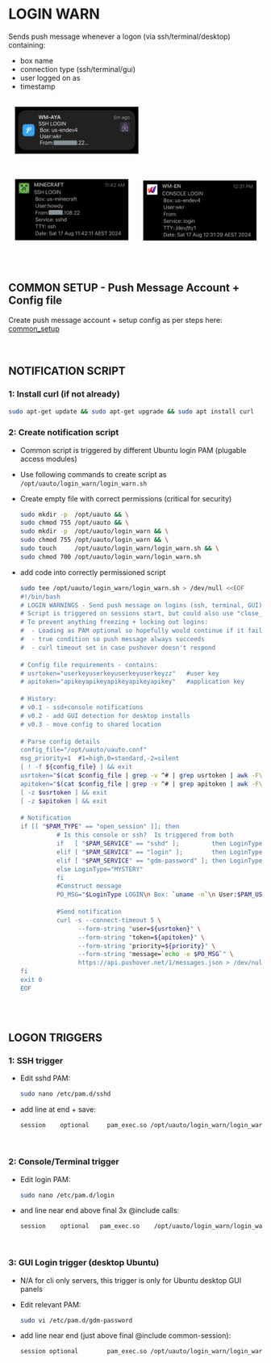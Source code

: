 # LOGIN WARN<br>
Sends push message whenever a logon (via ssh/terminal/desktop) containing:<br>
* box name
* connection type (ssh/terminal/gui)
* user logged on as
* timestamp<br><br>
<p float="left">
  &nbsp;&nbsp;
  <img src="../common_setup/images/login_aya.png" width="49%" />
</p><br>
<p float="left">
  &nbsp;&nbsp;
  <img src="../common_setup/images/login_minecraft.png" width="45%" />
  &nbsp;&nbsp;&nbsp;&nbsp;&nbsp;
  <img src="../common_setup/images/login_wm.png" width="45%" />
</p><br><br>

## COMMON SETUP - Push Message Account + Config file
Create push message account + setup config as per steps here:   [common_setup](../common_setup)<br><br><br>
## NOTIFICATION SCRIPT
### 1: Install curl (if not already)
```bash
sudo apt-get update && sudo apt-get upgrade && sudo apt install curl
```
### 2:  Create notification script<br>
* Common script is triggered by different Ubuntu login PAM (plugable access modules)<br>
* Use following commands to create script as `/opt/uauto/login_warn/login_warn.sh`<br>
* Create empty file with correct permissions (critical for security)

    ```bash
    sudo mkdir -p  /opt/uauto && \
    sudo chmod 755 /opt/uauto && \
    sudo mkdir -p  /opt/uauto/login_warn && \
    sudo chmod 755 /opt/uauto/login_warn && \
    sudo touch     /opt/uauto/login_warn/login_warn.sh && \
    sudo chmod 700 /opt/uauto/login_warn/login_warn.sh
    ```

* add code into correctly permissioned script

   ```bash
   sudo tee /opt/uauto/login_warn/login_warn.sh > /dev/null <<EOF
   #!/bin/bash
   # LOGIN WARNINGS - Send push message on logins (ssh, terminal, GUI)
   # Script is triggered on sessions start, but could also use "close_session" PAM_TYPE.
   # To prevent anything freezing + locking out logins:
   #  - Loading as PAM optional so hopefully would continue if it failed 
   #  - true condition so push message always succeeds
   #  - curl timeout set in case pushover doesn't respond
   
   # Config file requirements - contains:
   # usrtoken="userkeyuserkeyuserkeyuserkeyzz"   #user key
   # apitoken="apikeyapikeyapikeyapikeyapikey"   #application key
   
   # History:
   # v0.1 - ssd+console notifications
   # v0.2 - add GUI detection for desktop installs
   # v0.3 - move config to shared location
   
   # Parse config details
   config_file="/opt/uauto/uauto.conf"
   msg_priority=1  #1=high,0=standard,-2=silent
   [ ! -f ${config_file} ] && exit
   usrtoken="$(cat $config_file | grep -v ^# | grep usrtoken | awk -F\= '{ print $2}' | awk -F\# '{ print $1 }' | sed 's/ //g' | tr -d '"')"
   apitoken="$(cat $config_file | grep -v ^# | grep apitoken | awk -F\= '{ print $2}' | awk -F\# '{ print $1 }' | sed 's/ //g' | tr -d '"')"
   [ -z $usrtoken ] && exit 
   [ -z $apitoken ] && exit 
   
   # Notification
   if [[ "$PAM_TYPE" == "open_session" ]]; then
             # Is this console or ssh?  Is triggered from both
             if   [ "$PAM_SERVICE" == "sshd" ];         then LoginType="SSH"
             elif [ "$PAM_SERVICE" == "login" ];        then LoginType="CONSOLE"
             elif [ "$PAM_SERVICE" == "gdm-password" ]; then LoginType="GUI"
             else LoginType="MYSTERY"
             fi
             #Construct message
             PO_MSG="$LoginType LOGIN\n Box: `uname -n`\n User:$PAM_USER\n From:$PAM_RHOST\n Service: $PAM_SERVICE\n TTY: $PAM_TTY\n Date: `date`"
   
             #Send notification
             curl -s --connect-timeout 5 \
                   --form-string "user=${usrtoken}" \
                   --form-string "token=${apitoken}" \
                   --form-string "priority=${priority}" \
                   --form-string "message=`echo -e $PO_MSG`" \
                   https://api.pushover.net/1/messages.json > /dev/null 2>&1 || true
   fi
   exit 0
   EOF
   ```
<br><br>
## LOGON TRIGGERS
### 1:  SSH trigger<br>
* Edit sshd PAM:

   ```bash
   sudo nano /etc/pam.d/sshd
   ```
* add line at end + save:

   ```bash
   session    optional     pam_exec.so /opt/uauto/login_warn/login_warn.sh
   ```
<br>

### 2:  Console/Terminal trigger<br>
* Edit login PAM:

   ```bash
   sudo nano /etc/pam.d/login
   ```

* and line near end above final 3x @include calls:

   ```bash
   session    optional   pam_exec.so    /opt/uauto/login_warn/login_warn.sh
   ```
<br>

### 3:  GUI Login trigger (desktop Ubuntu)<br>
* N/A for cli only servers, this trigger is only for Ubuntu desktop GUI panels
* Edit relevant PAM:

   ```bash
   sudo vi /etc/pam.d/gdm-password
   ```
* add line near end (just above final @include common-session):

   ```bash
   session optional        pam_exec.so /opt/uauto/login_warn/login_warn.sh
   ```
